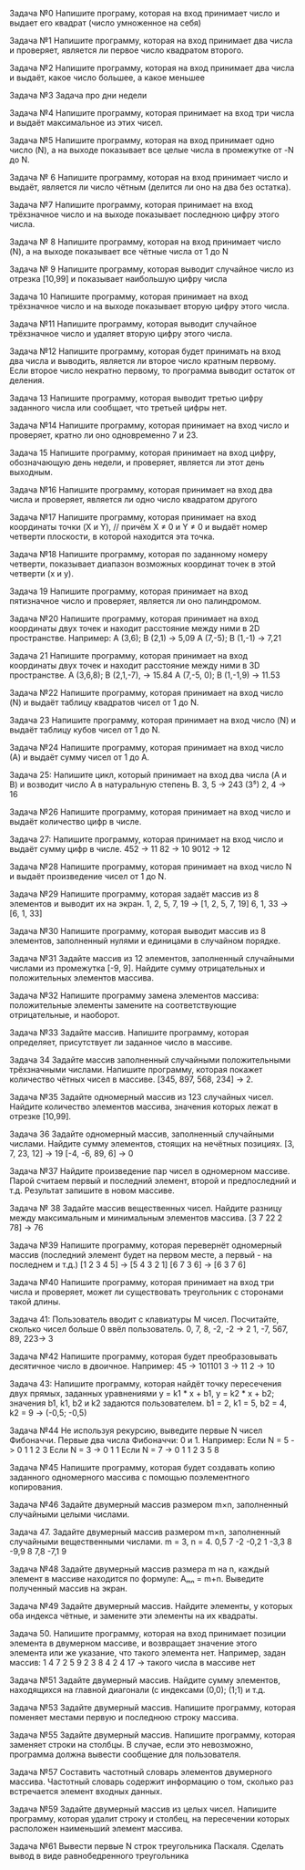 Задача №0
Напишите програму, которая на вход принимает число и выдает его квадрат (число умноженное на себя)


Задача №1
Напишите программу, которая на вход принимает два числа и проверяет, является ли первое число квадратом второго.


Задача №2
Напишите программу, которая на вход принимает два числа и выдаёт, какое число большее, а какое меньшее


Задача №3
Задача про дни недели


Задача №4
Напишите программу, которая принимает на вход три числа и выдаёт максимальное из этих чисел.


Задача №5
Напишите программу, которая на вход принимает одно число (N), а на выходе показывает все целые числа в промежутке от -N до N.


Задача № 6
Напишите программу, которая на вход принимает число и выдаёт, является ли число чётным (делится ли оно на два без остатка).


Задача №7
Напишите программу, которая принимает на вход трёхзначное число и на выходе показывает последнюю цифру этого числа.


Задача № 8
Напишите программу, которая на вход принимает число (N), а на выходе показывает все чётные числа от 1 до N


Задача № 9
Напишите программу, которая выводит случайное число из отрезка [10,99] и показывает наибольшую цифру числа


Задача 10
Напишите программу, которая принимает на вход трёхзначное число и на выходе показывает вторую цифру этого числа.


Задача №11
Напишите программу, которая выводит случайное трёхзначное число и удаляет вторую цифру этого числа.


Задача №12
Напишите программу, которая будет принимать на вход два числа и выводить, является ли второе число кратным первому. Если второе число некратно первому, то программа выводит остаток от деления.


Задача 13
Напишите программу, которая выводит третью цифру заданного числа или сообщает, что третьей цифры нет.


Задача №14
Напишите программу, которая принимает на вход число и проверяет, кратно ли оно одновременно 7 и 23.


Задача 15
Напишите программу, которая принимает на вход цифру, обозначающую день недели, и проверяет, является ли этот день выходным.


Задача №16
Напишите программу, которая принимает на вход два числа и проверяет, является ли одно число квадратом другого


Задача №17
Напишите программу, которая принимает на вход координаты точки (X и Y), // причём X ≠ 0 и Y ≠ 0 и выдаёт номер четверти плоскости, в которой находится эта точка.


Задача №18
Напишите программу, которая по заданному номеру четверти, показывает диапазон возможных координат точек в этой четверти (x и y).


Задача 19
Напишите программу, которая принимает на вход пятизначное число и проверяет, является ли оно палиндромом.


Задача №20
Напишите программу, которая принимает на вход координаты двух точек и находит расстояние между ними в 2D пространстве.
Например:
A (3,6); B (2,1) -> 5,09
A (7,-5); B (1,-1) -> 7,21


Задача 21
Напишите программу, которая принимает на вход координаты двух точек и находит расстояние между ними в 3D пространстве.
A (3,6,8); B (2,1,-7), -> 15.84
A (7,-5, 0); B (1,-1,9) -> 11.53


Задача №22
Напишите программу, которая принимает на вход число (N) и выдаёт таблицу квадратов чисел от 1 до N.


Задача 23
Напишите программу, которая принимает на вход число (N) и выдаёт таблицу кубов чисел от 1 до N.


Задача №24
Напишите программу, которая принимает на вход число (А) и выдаёт сумму чисел от 1 до А.


Задача 25:
Напишите цикл, который принимает на вход два числа (A и B) и возводит число A в натуральную степень B.
3, 5 -> 243 (3⁵)
2, 4 -> 16


Задача №26
Напишите программу, которая принимает на вход число и выдаёт количество цифр в числе.


Задача 27: 
Напишите программу, которая принимает на вход число и выдаёт сумму цифр в числе.
452 -> 11
82 -> 10
9012 -> 12


Задача №28
Напишите программу, которая принимает на вход число N и выдаёт произведение чисел от 1 до N.


Задача №29
Напишите программу, которая задаёт массив из 8 элементов и выводит их на экран.
1, 2, 5, 7, 19 -> [1, 2, 5, 7, 19]
6, 1, 33 -> [6, 1, 33]

Задача №30
Напишите программу, которая выводит массив из 8 элементов, заполненный нулями и единицами в случайном порядке.


Задача №31
Задайте массив из 12 элементов, заполненный случайными числами из промежутка [-9, 9].
Найдите сумму отрицательных и положительных элементов массива.


Задача №32
Напишите программу замена элементов массива: положительные элементы замените на соответствующие отрицательные, и наоборот.


Задача №33
Задайте массив. Напишите программу, которая определяет, присутствует ли заданное число в массиве.


Задача 34
Задайте массив заполненный случайными положительными трёхзначными числами.
Напишите программу, которая покажет количество чётных чисел в массиве.
[345, 897, 568, 234] -> 2.


Задача №35
Задайте одномерный массив из 123 случайных чисел. Найдите количество элементов массива, значения которых лежат в отрезке [10,99].


Задача 36
Задайте одномерный массив, заполненный случайными числами. 
Найдите сумму элементов, стоящих на нечётных позициях.
[3, 7, 23, 12] -> 19
[-4, -6, 89, 6] -> 0

Задача №37
Найдите произведение пар чисел в одномерном массиве. Парой считаем первый и последний элемент, 
второй и предпоследний и т.д. Результат запишите в новом массиве.


Задача № 38
Задайте массив вещественных чисел. Найдите разницу между максимальным и минимальным элементов массива.
[3 7 22 2 78] -> 76


Задача №39 
Напишите программу, которая перевернёт одномерный массив (последний элемент будет на первом месте, а первый - на последнем и т.д.)
[1 2 3 4 5] -> [5 4 3 2 1] [6 7 3 6] -> [6 3 7 6]


Задача №40 
Напишите программу, которая принимает на вход три числа и проверяет, может ли существовать треугольник с сторонами такой длины.


Задача 41: 
Пользователь вводит с клавиатуры M чисел. Посчитайте, сколько чисел больше 0 ввёл пользователь.
0, 7, 8, -2, -2 -> 2
1, -7, 567, 89, 223-> 3


Задача №42 
Напишите программу, которая будет преобразовывать десятичное число в двоичное.
Например:
45 -> 101101 
3 -> 11 
2 -> 10


Задача 43:
Напишите программу, которая найдёт точку пересечения двух прямых, заданных уравнениями
y = k1 * x + b1, y = k2 * x + b2; значения b1, k1, b2 и k2 задаются пользователем.
b1 = 2, k1 = 5, b2 = 4, k2 = 9 -> (-0,5; -0,5)


Задача №44
Не используя рекурсию, выведите первые N чисел Фибоначчи. Первые два числа Фибоначчи: 0 и 1.
Например:
Если N = 5 -> 0 1 1 2 3 
Если N = 3 -> 0 1 1 
Если N = 7 -> 0 1 1 2 3 5 8


Задача №45
Напишите программу, которая будет создавать копию заданного одномерного массива с помощью поэлементного копирования.


Задача №46
Задайте двумерный массив размером m×n, заполненный случайными целыми числами.


Задача 47.
Задайте двумерный массив размером m×n, заполненный случайными вещественными числами.
m = 3, n = 4.
0,5 7 -2 -0,2
1 -3,3 8 -9,9
8 7,8 -7,1 9


Задача №48
Задайте двумерный массив размера m на n, каждый элемент в массиве находится по формуле: Aₘₙ = m+n. Выведите полученный массив на экран.


Задача №49
Задайте двумерный массив. Найдите элементы, у которых оба индекса чётные, и замените эти элементы на их квадраты.


Задача 50. 
Напишите программу, которая на вход принимает позиции элемента в двумерном массиве, и возвращает значение этого элемента или же указание, что такого элемента нет.
Например, задан массив:
1 4 7 2
5 9 2 3
8 4 2 4
17 -> такого числа в массиве нет


Задача №51
Задайте двумерный массив. Найдите сумму элементов, находящихся на главной диагонали (с индексами (0,0); (1;1) и т.д.



Задача №53
Задайте двумерный массив. Напишите программу, которая поменяет местами первую и последнюю строку массива.


Задача №55
Задайте двумерный массив. Напишите программу, которая заменяет строки на столбцы. В случае, если это невозможно, программа должна вывести сообщение для пользователя.


Задача №57
Составить частотный словарь элементов двумерного массива. Частотный словарь содержит информацию о том, сколько раз встречается элемент входных данных.


Задача №59
Задайте двумерный массив из целых чисел. Напишите программу, которая удалит строку и столбец, на пересечении которых расположен наименьший элемент массива.


Задача №61
Вывести первые N строк треугольника Паскаля. Сделать вывод в виде равнобедренного треугольника
